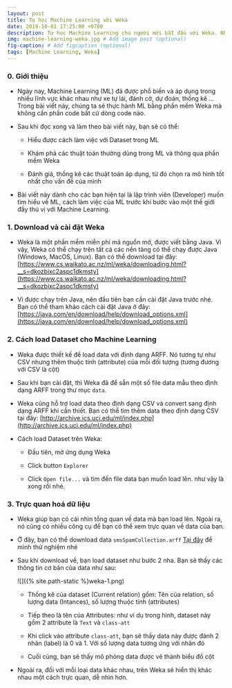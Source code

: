 ```yaml
---
layout: post
title: Tự học Machine Learning với Weka
date: 2019-10-01 17:25:00 +0700
description: Tự học Machine Learning cho người mới bắt đầu với Weka. Nhập môn máy học Machine Learning
img: machine-learning-weka.jpg # Add image post (optional)
fig-caption: # Add figcaption (optional)
tags: [Machine Learning, Weka]
---
```


### 0. Giới thiệu

* Ngày nay, Machine Learning (ML) đã được phổ biến và áp dụng trong nhiều lĩnh vực khác nhau như xe tự lái, đánh cờ, dự đoán, thống kê ... Trong bài viết này, chúng ta sẽ thực hành ML bằng phần mềm Weka mà không cần phần code bất cứ dòng code nào.

* Sau khi đọc xong và làm theo bài viết này, bạn sẽ có thể: 

  * Hiểu được cách làm việc với Dataset trong ML

  * Khám phá các thuật toán thường dùng trong ML và thông qua phần mềm Weka

  * Đánh giá, thống kê các thuật toán áp dụng, từ đó chọn ra mô hình tốt nhất cho vấn đề của mình

* Bài viết này dành cho các bạn hiện tại là lập trình viên (Developer) muốn tìm hiểu về ML, cách làm việc của ML trước khi bước vào một thế giới đầy thú vị với Machine Learning.

### 1. Download và cài đặt Weka

* Weka là một phần mềm miễn phí mã nguồn mở, được viết bằng Java. Vì vậy, Weka có thể chạy trên tất cả các nền tảng có thể chạy được Java (Windows, MacOS, Linux). Bạn có thể download tại đây: [https://www.cs.waikato.ac.nz/ml/weka/downloading.html?__s=dkozbixc2aspc1dkmsty](https://www.cs.waikato.ac.nz/ml/weka/downloading.html?__s=dkozbixc2aspc1dkmsty)

* Vì được chạy trên Java, nên đầu tiên bạn cần cài đặt Java trước nhé. Bạn có thể tham khảo cách cài đặt Java ở đây: [https://java.com/en/download/help/download_options.xml](https://java.com/en/download/help/download_options.xml)

### 2. Cách load Dataset cho Machine Learning

* Weka được thiết kế để load data với định dạng ARFF. Nó tương tự như CSV nhưng thêm thuộc tính (attribute) của mỗi đối tượng (tương đương với CSV là cột)

* Sau khi bạn cài đặt, thì Weka đã để sẵn một số file data mẫu theo định dạng ARFF trong thư mục `data`.

* Weka cũng hỗ trợ load data theo định dạng CSV và convert sang định dạng ARFF khi cần thiết. Bạn có thể tìm thêm data theo định dạng CSV tại đây: [http://archive.ics.uci.edu/ml/index.php](http://archive.ics.uci.edu/ml/index.php)

* Cách load Dataset trên Weka:

  * Đầu tiên, mở ứng dụng Weka

  * Click button `Explorer`

  * Click `Open file...` và tìm đến file data bạn muốn load lên. như vậy là xong rồi nhé.

### 3. Trực quan hoá dữ liệu

* Weka giúp bạn có cái nhìn tổng quan về data mà bạn load lên. Ngoài ra, nó cũng có nhiều công cụ để bạn có thể xem trực quan về data của bạn.

* Ở đây, bạn có thể download data `smsSpamCollection.arff` [Tại đây](http://www.dt.fee.unicamp.br/~tiago/smsspamcollection/smsSpamCollection.arff) để mình thử nghiệm nhé

* Sau khi download về, bạn load dataset như bước 2 nha. Bạn sẽ thấy các thông tin cơ bản của data như sau:

  ![]({% site.path-static %}weka-1.png)

  * Thống kê của dataset (Current relation) gồm: Tên của relation, số lượng data (Intances), số lượng thuộc tính (attributes)

  * Tiếp theo là tên của Attributes: như ví dụ trong hình, dataset này gồm 2 attribute là `Text` và `class-att`

  * Khi click vào attribute `class-att`, bạn sẽ thấy data này được đánh 2 nhãn (label) là 0 và 1. Với số lượng data tương ứng với nhãn đó

  * Cuối cùng, bạn sẽ thấy mô phỏng data được vẽ thành biểu đồ cột

* Ngoài ra, đối với mỗi loại data khác nhau, trên Weka sẽ hiển thị khác nhau một cách trực quan, dễ nhìn hơn.


